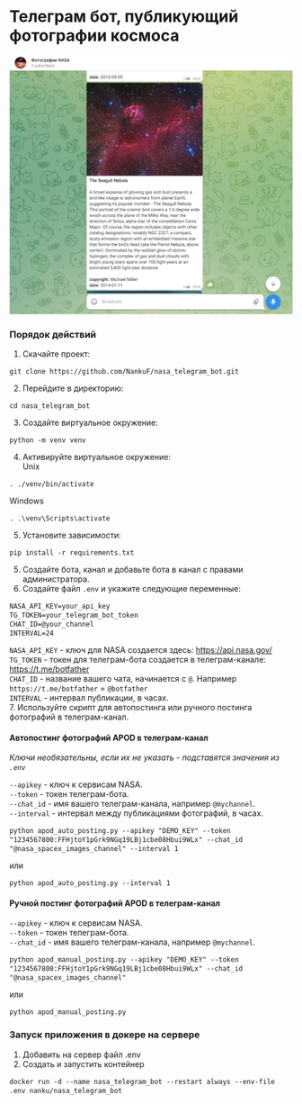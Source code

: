 # Телеграм бот, публикующий фотографии космоса

![img.png](img.png)

### Порядок действий

1. Скачайте проект:<br>

```commandline
git clone https://github.com/NankuF/nasa_telegram_bot.git
```

2. Перейдите в директорию:

```commandline
cd nasa_telegram_bot
```
3. Создайте виртуальное окружение:<br>

```commandline
python -m venv venv
```

4. Активируйте виртуальное окружение:<br>
Unix
```commandline
. ./venv/bin/activate
```
Windows
```commandline
. .\venv\Scripts\activate
```
5. Установите зависимости:<br>

```commandline
pip install -r requirements.txt
```

5. Создайте бота, канал и добавьте бота в канал с правами администратора.<br>
6. Создайте файл `.env` и укажите следующие переменные:<br>

```text
NASA_API_KEY=your_api_key
TG_TOKEN=your_telegram_bot_token
CHAT_ID=@your_channel
INTERVAL=24
```

`NASA_API_KEY` - ключ для NASA создается здесь: https://api.nasa.gov/ <br>
`TG_TOKEN` - токен для телеграм-бота создается в телеграм-канале: https://t.me/botfather <br>
`CHAT_ID` - название вашего чата, начинается с `@`. Например `https://t.me/botfather` = `@botfather`<br>
`INTERVAL` - интервал публикации, в часах.<br>
7. Используйте скрипт для автопостинга или ручного постинга фотографий в телеграм-канал.<br>

#### Автопостинг фотографий APOD в телеграм-канал
*Ключи необязательны, если их не указать - подставятся значения из `.env`*

`--apikey` - ключ к сервисам NASA.<br>
`--token` - токен телеграм-бота.<br>
`--chat_id` - имя вашего телеграм-канала, например ``@mychannel``.<br>
`--interval` - интервал между публикациями фотографий, в часах.<br>

```commandline
python apod_auto_posting.py --apikey "DEMO_KEY" --token "1234567800:FFHjtoY1pGrk9NGq19LBj1cbe08Hbui9WLx" --chat_id "@nasa_spacex_images_channel" --interval 1 
```
или
```commandline
python apod_auto_posting.py --interval 1 
```

#### Ручной постинг фотографий APOD в телеграм-канал

`--apikey` - ключ к сервисам NASA.<br>
`--token` - токен телеграм-бота.<br>
`--chat_id` - имя вашего телеграм-канала, например ``@mychannel``.<br>

```commandline
python apod_manual_posting.py --apikey "DEMO_KEY" --token "1234567800:FFHjtoY1pGrk9NGq19LBj1cbe08Hbui9WLx" --chat_id "@nasa_spacex_images_channel"
```
или
```commandline
python apod_manual_posting.py
```

### Запуск приложения в докере на сервере
1. Добавить на сервер файл .env
2. Создать и запустить контейнер 
```commandline
docker run -d --name nasa_telegram_bot --restart always --env-file .env nanku/nasa_telegram_bot
```
